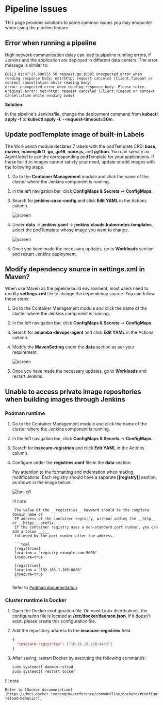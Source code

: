 # Pipeline Issues

This page provides solutions to some common issues you may encounter when using the pipeline feature.

## Error when running a pipeline

High network communication delay can lead to pipeline running errors, if Jenkins and
the application are deployed in different data centers. The error message is similar to:

```console
E0113 01:47:27.690555 50 request.go:1058] Unexpected error when reading response body: net/http: request canceled (Client.Timeout or context cancellation while reading body)
error: unexpected error when reading response body. Please retry. Original error: net/http: request canceled (Client.Timeout or context cancellation while reading body)
```

**Solution:**

In the pipeline's Jenkinsfile, change the deployment command from __kubectl apply -f__ to
__kubectl apply -f. --request-timeout=30m__.

## Update __podTemplate__ image of built-in Labels

The Workbench module declares 7 labels with the podTemplate CRD: __base__, __maven__, __mavenjdk11__,
__go__, __go16__, __node.js__, and __python__. You can specify an Agent label to use the corresponding
podTemplate for your applications. If these build-in images cannot satisfy your need, update or
add images with the following steps.

1. Go to the __Container Management__ module and click the name of the cluster where the Jenkins component is running.

2. In the left navigation bar, click __ConfigMaps & Secrets__ -> __ConfigMaps__.

3. Search for __jenkins-casc-config__ and click __Edit YAML__ in the Actions column.

    ![screen](https://docs.daocloud.io/daocloud-docs-images/docs/en/docs/amamba/images/faq01.png)

4. Under __data__ -> __jenkins.yaml__ -> __jenkins.clouds.kubernetes.templates__, select the podTemplate whose image you want to change.

    ![screen](https://docs.daocloud.io/daocloud-docs-images/docs/en/docs/amamba/images/faq02.png)

5. Once you have made the necessary updates, go to __Workloads__ section and restart Jenkins deployment.

## Modify dependency source in __settings.xml__ in Maven?

When use Maven as the pipeline build environment, most users need to modify __settings.xml__
file to change the dependency source. You can follow these steps:

1. Go to the Container Management module and click the name of the cluster where the Jenkins component is running.

2. In the left navigation bar, click __ConfigMaps & Secrets__ -> __ConfigMaps__.

3. Search for __amamba-devops-agent__ and click __Edit YAML__ in the Actions column.

4. Modify the __MavenSetting__ under the __data__ section as per your requirement.

    ![screen](https://docs.daocloud.io/daocloud-docs-images/docs/en/docs/amamba/images/faq03.png)

5. Once you have made the necessary updates, go to __Workloads__ and restart Jenkins.

## Unable to access private image repositories when building images through Jenkins

### Podman runtime

1. Go to the Container Management module and click the name of the cluster where the Jenkins component is running.

2. In the left navigation bar, click __ConfigMaps & Secrets__ -> __ConfigMaps__.

3. Search for __insecure-registries__ and click __Edit YAML__ in the Actions column.

4. Configure under the __registries.conf__ file in the __data__ section.

    Pay attention to the formatting and indentation when making modifications.
    Each registry should have a separate __[[registry]]__ section, as shown in the image below:

    ![faq-ci1](https://docs.daocloud.io/daocloud-docs-images/docs/en/docs/amamba/images/faq04.png)

    !!! note

        The value of the __registries__ keyword should be the complete domain name or
        IP address of the container registry, without adding the __http__ or __https__ prefix.
        If the container registry uses a non-standard port number, you can add a colon __:__
        followed by the port number after the address.

        ```toml
        [registries]
        location = "registry.example.com:5000"
        insecure=true

        [registries]
        location = "192.168.1.100:8080"
        insecure=true
        ```

    Refer to [Podman documentation](https://podman-desktop.io/docs/containers/registries/insecure-registry).

### Cluster runtime is Docker

1. Open the Docker configuration file. On most Linux distributions, the configuration file
   is located at __/etc/docker/daemon.json__. If it doesn't exist, please create this configuration file.

2. Add the repository address to the __insecure-registries__ field.

    ```json
    {
      "insecure-registries": ["10.16.10.120:4443"]
    }
    ```

3. After saving, restart Docker by executing the following commands:

    ```bash
    sudo systemctl daemon-reload
    sudo systemctl restart docker
    ```

!!! note

    Refer to [Docker documentation](https://docs.docker.com/engine/reference/commandline/dockerd/#configuration-reload-behavior).
